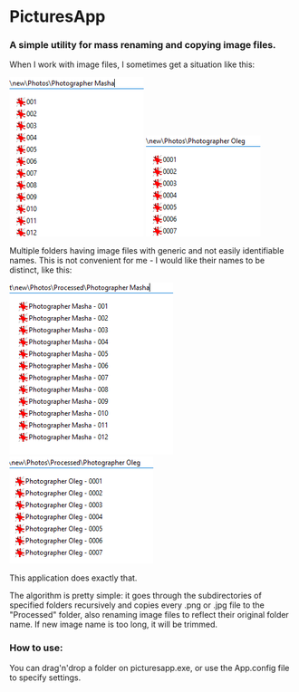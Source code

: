 # PicturesApp

### A simple utility for mass renaming and copying image files.

When I work with image files, I sometimes get a situation like this:

![BeforeMasha](readme-illustrations/picturesApp-before-Masha.png)
![BeforeOleg](readme-illustrations/picturesApp-before-Oleg.png)


Multiple folders having image files with generic and not easily identifiable names. This is not convenient for me - I would like their names to be distinct, like this:


![AfterMasha](readme-illustrations/picturesApp-after-Masha.png)
![AfterOleg](readme-illustrations/picturesApp-after-Oleg.png)


This application does exactly that.

The algorithm is pretty simple: it goes through the subdirectories of specified folders recursively and copies every .png or .jpg file to the "Processed" folder, also renaming image files to reflect their original folder name.
If new image name is too long, it will be trimmed.


### How to use:

You can drag'n'drop a folder on picturesapp.exe, or use the App.config file to specify settings.
